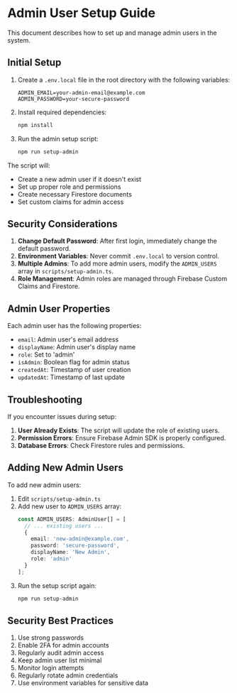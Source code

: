 # Admin User Setup Guide

This document describes how to set up and manage admin users in the system.

## Initial Setup

1. Create a `.env.local` file in the root directory with the following variables:
   ```env
   ADMIN_EMAIL=your-admin-email@example.com
   ADMIN_PASSWORD=your-secure-password
   ```

2. Install required dependencies:
   ```bash
   npm install
   ```

3. Run the admin setup script:
   ```bash
   npm run setup-admin
   ```

The script will:
- Create a new admin user if it doesn't exist
- Set up proper role and permissions
- Create necessary Firestore documents
- Set custom claims for admin access

## Security Considerations

1. **Change Default Password**: After first login, immediately change the default password.
2. **Environment Variables**: Never commit `.env.local` to version control.
3. **Multiple Admins**: To add more admin users, modify the `ADMIN_USERS` array in `scripts/setup-admin.ts`.
4. **Role Management**: Admin roles are managed through Firebase Custom Claims and Firestore.

## Admin User Properties

Each admin user has the following properties:
- `email`: Admin user's email address
- `displayName`: Admin user's display name
- `role`: Set to 'admin'
- `isAdmin`: Boolean flag for admin status
- `createdAt`: Timestamp of user creation
- `updatedAt`: Timestamp of last update

## Troubleshooting

If you encounter issues during setup:

1. **User Already Exists**: The script will update the role of existing users.
2. **Permission Errors**: Ensure Firebase Admin SDK is properly configured.
3. **Database Errors**: Check Firestore rules and permissions.

## Adding New Admin Users

To add new admin users:

1. Edit `scripts/setup-admin.ts`
2. Add new user to `ADMIN_USERS` array:
   ```typescript
   const ADMIN_USERS: AdminUser[] = [
     // ... existing users ...
     {
       email: 'new-admin@example.com',
       password: 'secure-password',
       displayName: 'New Admin',
       role: 'admin'
     }
   ];
   ```
3. Run the setup script again:
   ```bash
   npm run setup-admin
   ```

## Security Best Practices

1. Use strong passwords
2. Enable 2FA for admin accounts
3. Regularly audit admin access
4. Keep admin user list minimal
5. Monitor login attempts
6. Regularly rotate admin credentials
7. Use environment variables for sensitive data 